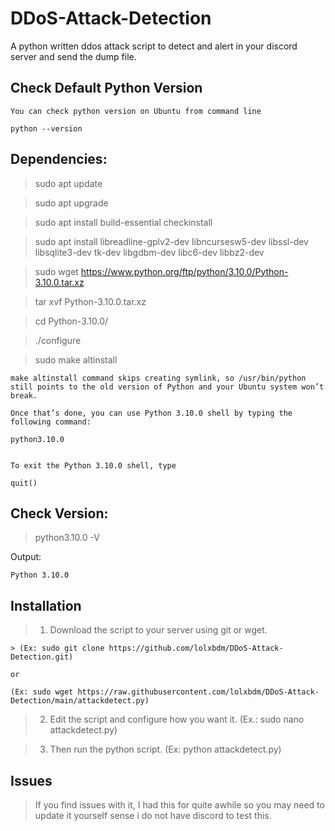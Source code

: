 # DDoS-Attack-Detection
A python written ddos attack script to detect and alert in your discord server and send the dump file.

## Check Default Python Version

```
You can check python version on Ubuntu from command line

python --version
```

## Dependencies:

> sudo apt update

> sudo apt upgrade

> sudo apt install build-essential checkinstall

> sudo apt install libreadline-gplv2-dev libncursesw5-dev libssl-dev libsqlite3-dev tk-dev libgdbm-dev libc6-dev libbz2-dev

> sudo wget https://www.python.org/ftp/python/3.10.0/Python-3.10.0.tar.xz

> tar xvf Python-3.10.0.tar.xz

> cd Python-3.10.0/

> ./configure

> sudo make altinstall

```
make altinstall command skips creating symlink, so /usr/bin/python still points to the old version of Python and your Ubuntu system won’t break.

Once that’s done, you can use Python 3.10.0 shell by typing the following command:

python3.10.0


To exit the Python 3.10.0 shell, type

quit()
```

## Check Version:

> python3.10.0 -V

Output:
```
Python 3.10.0
```

## Installation

> 1. Download the script to your server using git or wget. 

```
> (Ex: sudo git clone https://github.com/lolxbdm/DDoS-Attack-Detection.git) 

or

(Ex: sudo wget https://raw.githubusercontent.com/lolxbdm/DDoS-Attack-Detection/main/attackdetect.py)
```

> 2. Edit the script and configure how you want it. (Ex.: sudo nano attackdetect.py)

> 3. Then run the python script. (Ex: python attackdetect.py)

## Issues

> If you find issues with it, I had this for quite awhile so you may need to update it yourself sense i do not have discord to test this.

